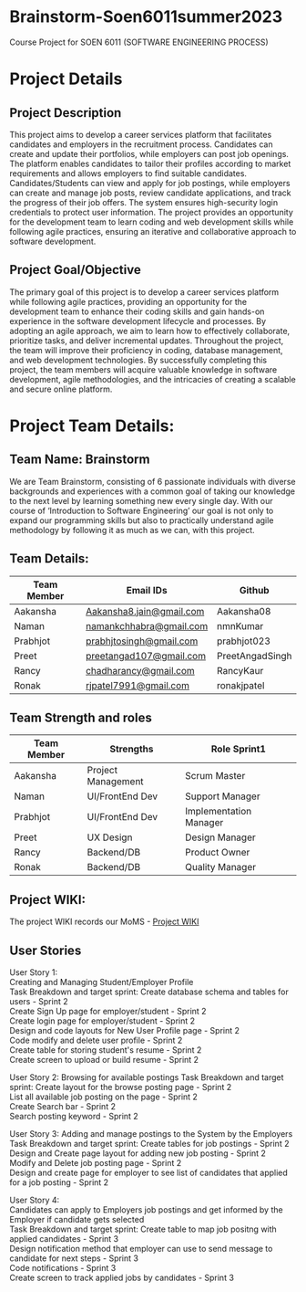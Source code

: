 # Brainstorm-Soen6011summer2023
Course Project for SOEN 6011 (SOFTWARE ENGINEERING PROCESS) 

# Project Details

## Project Description

This project aims to develop a career services platform that facilitates candidates and employers in the recruitment process. Candidates can create and update their portfolios, while employers can post job openings. The platform enables candidates to tailor their profiles according to market requirements and allows employers to find suitable candidates. Candidates/Students can view and apply for job postings, while employers can create and manage job posts, review candidate applications, and track the progress of their job offers. The system ensures high-security login credentials to protect user information. The project provides an opportunity for the development team to learn coding and web development skills while following agile practices, ensuring an iterative and collaborative approach to software development.

## Project Goal/Objective

The primary goal of this project is to develop a career services platform while following agile practices, providing an opportunity for the development team to enhance their coding skills and gain hands-on experience in the software development lifecycle and processes. By adopting an agile approach, we aim to learn how to effectively collaborate, prioritize tasks, and deliver incremental updates. Throughout the project, the team will improve their proficiency in coding, database management, and web development technologies. By successfully completing this project, the team members will acquire valuable knowledge in software development, agile methodologies, and the intricacies of creating a scalable and secure online platform.


# Project Team Details:

## Team Name: **Brainstorm**

We are Team Brainstorm, consisting of 6 passionate individuals with diverse backgrounds and experiences with a common goal of taking our knowledge to the next level by learning something new every single day. With our course of ‘Introduction to Software Engineering’ our goal is not only to expand our programming skills but also to practically understand agile methodology by following it as much as we can, with this project.

## Team Details:

| Team Member | Email IDs                    | Github     |
|-------------|------------------------------|------------|
| Aakansha    | Aakansha8.jain@gmail.com    | Aakansha08 |
| Naman       | namankchhabra@gmail.com     | nmnKumar   |
| Prabhjot    | prabhjtosingh@gmail.com      | prabhjot023|
| Preet       | preetangad107@gmail.com      | PreetAngadSingh |
| Rancy       | chadharancy@gmail.com        | RancyKaur  |
| Ronak       | rjpatel7991@gmail.com        | ronakjpatel |

## Team Strength and roles

| Team Member | Strengths              | Role Sprint1        |
|-------------|------------------------|---------------------|
| Aakansha    | Project Management     | Scrum Master        |
| Naman       | UI/FrontEnd Dev        | Support Manager     |
| Prabhjot    | UI/FrontEnd Dev        | Implementation Manager |
| Preet       | UX Design              | Design Manager      |
| Rancy       | Backend/DB             | Product Owner       |
| Ronak       | Backend/DB             | Quality Manager     |

## Project WIKI:

The project WIKI records our MoMS - [Project WIKI](https://github.com/nmnKumar/Brainstorm-Soen6011summer2023/wiki)

## User Stories
User Story 1:		
Creating and Managing Student/Employer Profile	
Task Breakdown and target sprint: 
Create database schema and tables for users	- Sprint 2	
Create Sign Up page for employer/student	- Sprint 2	
Create login page for employer/student	- Sprint 2	
Design and code layouts for New User Profile page -	Sprint 2	
Code modify and delete user profile	- Sprint 2	
Create table for storing student's resume	- Sprint 2	
Create screen to upload or build resume	- Sprint 2	

User Story 2:
Browsing for available postings	
Task Breakdown and target sprint:
Create layout for the browse posting page	- Sprint 2	
List all available job posting on the page - Sprint 2	
Create Search bar	- Sprint 2	
Search posting keyword	- Sprint 2	

User Story 3:
Adding and manage postings to the System by the Employers	
Task Breakdown and target sprint:
Create tables for job postings -	Sprint 2	
Design and Create page layout for adding new job posting	- Sprint 2	
Modify and Delete job posting page	- Sprint 2	
Design and create page for employer to see list of candidates that applied for a job posting -	Sprint 2

User Story 4:	
Candidates can apply to Employers job postings and get informed by the Employer if candidate gets selected	
Task Breakdown and target sprint:
Create table to map job positng with applied candidates -	Sprint 3	
Design notification method that employer can use to send message to candidate for next steps	- Sprint 3	
Code notifications	- Sprint 3	
Create screen to track applied jobs by candidates	- Sprint 3	

